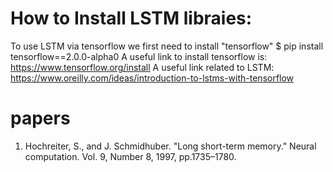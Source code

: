 # How to Install LSTM libraies: 
To use LSTM via tensorflow we first need to install "tensorflow"
$ pip install tensorflow==2.0.0-alpha0
A useful link to install tensorflow is: 
https://www.tensorflow.org/install
A useful link related to LSTM: 
https://www.oreilly.com/ideas/introduction-to-lstms-with-tensorflow

# papers
1. Hochreiter, S., and J. Schmidhuber. "Long short-term memory." Neural computation. Vol. 9, Number 8, 1997, pp.1735–1780.
